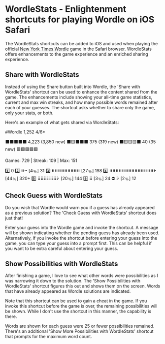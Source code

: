 # WordleStats - Enlightenment shortcuts for playing Wordle on iOS Safari

The WordleStats shortcuts can be added to iOS and used when playing the official [New York Times Wordle](https://www.nytimes.com/games/wordle/index.html) game in the Safari browser. WordleStats offers enhancements to the game experience and an enriched sharing experience.

## Share with WordleStats

Instead of using the Share button built into Wordle, the 'Share with WordleStats' shortcut can be used to enhance the content shared from the game. The enhancements include showing your all-time game statistics, current and max win streaks, and how many possible words remained after each of your guesses. The shortcut asks whether to share only the game, only your stats, or both.

Here's an example of what gets shared via WordleStats:

#Wordle 1,252 4/6*

⬛⬛⬛⬛⬛ 4,223 (3,850 new)
⬛🟨⬛⬛⬛ 375    (319 new)
⬛🟨🟨🟨⬛ 40      (35 new)
🟩🟩🟩🟩🟩

Games: 729 | Streak: 109 | Max: 151

1️⃣ 0
2️⃣ ⠿⠒ [4﹪] 31
3️⃣ ⠿⠿⠿⠿⠿⠿⠿⠿⠿ [27﹪] 198
4️⃣ ⠿⠿⠿⠿⠿⠿⠿⠿⠿⠿⠿⠿⠿⠿⠗ [44﹪] 320+
5️⃣ ⠿⠿⠿⠿⠿⠿⠗ [20﹪] 144
6️⃣ ⠿ [3﹪] 24
⛔ ⠗ [2﹪] 12

## Check Guess with WordleStats

Do you wish that Wordle would warn you if a guess has already appeared as a previous solution? The 'Check Guess with WordleStats' shortcut does just that!

Enter your guess into the Wordle game and invoke the shortcut. A message will be shown indicating whether the pending guess has already been used. Alternatively, if you invoke the shortcut before entering your guess into the game, you can type your guess into a prompt first. This can be helpful if you want to be extra careful about entering your guess.

## Show Possibilities with WordleStats

After finishing a game, I love to see what other words were possibilities as I was narrowing it down to the solution. The 'Show Possibilities with WordleStats' shortcut figures this out and shows them on the screen. Words that have already appeared as Wordle solutions are indicated.

Note that this shortcut can be used to gain a cheat in the game. If you invoke this shortcut before the game is over, the remaining possibilities will be shown. While I don't use the shortcut in this manner, the capability is there.

Words are shown for each guess were 25 or fewer possibilities remained. There's an additional 'Show More Possibilities with WordleStats' shortcut that prompts for the maximum word count.
